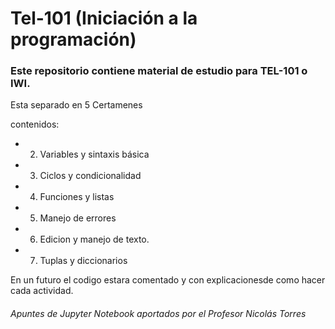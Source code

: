 # Tel-101 (Iniciación a la programación)
### Este repositorio contiene material de estudio para TEL-101 o IWI.

Esta separado en 5 Certamenes

contenidos:
- 2. Variables y sintaxis básica
- 3. Ciclos y condicionalidad
- 4. Funciones y listas
- 5. Manejo de errores
- 6. Edicion y manejo de texto.
- 7. Tuplas y diccionarios

En un futuro el codigo estara comentado y con explicacionesde como hacer cada actividad.

###### Apuntes de Jupyter Notebook aportados por el Profesor Nicolás Torres